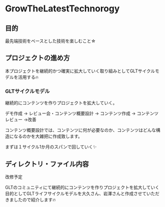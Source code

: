 # GrowTheLatestTechnorogy

## 目的
最先端技術をベースとした技術を楽しむこと☆
## プロジェクトの進め方
本プロジェクトを継続的かつ確実に拡大していく取り組みとしてGLTサイクルモデルを活用する🔥
### GLTサイクルモデル
継続的にコンテンツを作りプロジェクトを拡大していく。

デモ作成 → レビュー会・コンテンツ概要設計 → コンテンツ作成 → コンテンツレビュー →改善

コンテンツ概要設計では、コンテンツに何が必要なのか、コンテンツはどんな構造になるのかを大雑把に作成致します。

まずは１サイクル1か月のスパンで回していく✨

## ディレクトリ・ファイル内容
改修予定


GLTのコミュニティにて継続的にコンテンツを作りプロジェクトを拡大していく目的としてGLTライフサイクルモデルを大久さん、岩澤さんと作成させていただきましたので紹介します🔥

